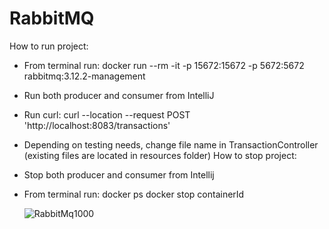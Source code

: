 # RabbitMQ
How to run project:
- From terminal run: docker run --rm -it -p 15672:15672 -p 5672:5672 rabbitmq:3.12.2-management
- Run both producer and consumer from IntelliJ
- Run curl: curl --location --request POST 'http://localhost:8083/transactions'
- Depending on testing needs, change file name in TransactionController (existing files are located in resources folder)
How to stop project:
- Stop both producer and consumer from Intellij
- From terminal run:
  docker ps
  docker stop containerId

  ![RabbitMq1000](https://github.com/NikolinaTomic/RabbitMQ/assets/44821513/4da5cac5-57f0-47f3-b01d-ded916f640ab)
